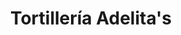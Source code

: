 ---
title: "Tortillería Adelita's"
url: /san-luis-de-lozada/tortilleria-adelitas/
shop: panadería
---